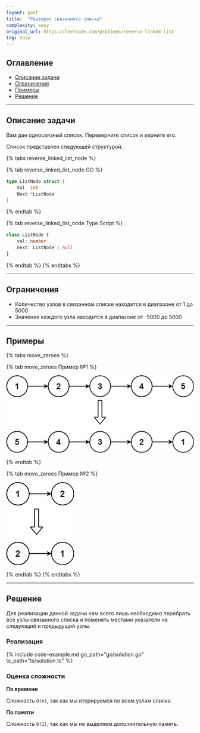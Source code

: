 ```yaml
---
layout: post
title:  "Разворот связанного списка"
complexity: easy
original_url: https://leetcode.com/problems/reverse-linked-list
tag: easy
---
```


## Оглавление

- [Описание задачи](#описание-задачи)
- [Ограничения](#ограничения)
- [Примеры](#примеры)
- [Решение](#решение)

---

## Описание задачи

Вам дан односвязный список. Переверните список и верните его.

Список представлен следующей структурой.

{% tabs reverse_linked_list_node %}

{% tab reverse_linked_list_node GO %}
```go
type ListNode struct {
    Val  int
    Next *ListNode
}
```
{% endtab %}

{% tab reverse_linked_list_node Type Script %}
```typescript
class ListNode {
    val: number
    next: ListNode | null
}
```
{% endtab %}
{% endtabs %}

---

## Ограничения

- Количество узлов в связанном списке находится в диапазоне от 1 до 5000
- Значение каждого узла находится в диапазоне от -5000 до 5000

---

## Примеры

{% tabs move_zeroes %}

{% tab move_zeroes Пример №1 %}

![Связный список 1](/assets/images/linked_list_ex1.jpg)

{% endtab %}

{% tab move_zeroes Пример №2 %}

![Связный список 2](/assets/images/linked_list_ex2.jpg)

{% endtab %}
{% endtabs %}

---

## Решение

Для реализации данной задачи нам всего лишь необходимо перебрать все узлы связанного списка и поменять местами указатели на следующий и предыдущий узлы.

### Реализация

{% include code-example.md go_path="go/solution.go" ts_path="ts/solution.ts" %}

### Оценка сложности

**По времени**

Сложность `O(n)`, так как мы итерируемся по всем узлам списка.

**По памяти**

Сложность `O(1)`, так как мы не выделяем дополнительную память.
